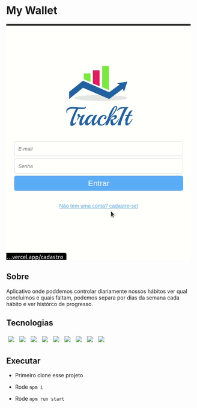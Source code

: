 # My Wallet

<img src='src/assets/Track-it.gif' alt='video os aplication'>

## Sobre

Aplicativo onde poddemos controlar diariamente nossos hábitos ver qual concluimos e quais faltam, podemos separa por dias da semana cada hábito e ver histórco de progresso.

## Tecnologias

<div>
    <img style='margin: 5px;' src="https://img.shields.io/badge/javascript%20-%2320232a.svg?&style=for-the-badge&color=F7DF1E&logo=javascript&logoColor=000000" />
  <img style='margin: 5px;' src="https://img.shields.io/badge/CSS3%20-%2320232a.svg?&style=for-the-badge&color=1572B6&logo=CSS3&logoColor=ffffff"/>
  <img style='margin: 5px;' src="https://img.shields.io/badge/HTML5%20-%2320232a.svg?&style=for-the-badge&color=E34F26&logo=HTML5&logoColor=ffffff"/>
  <img style='margin: 5px;' src="https://img.shields.io/badge/react%20-%2320232a.svg?&style=for-the-badge&color=363636&logo=react&logoColor=q61DAFB"/>
  <img style='margin: 5px;' src="https://img.shields.io/badge/styled components%20-%2320232a.svg?&style=for-the-badge&color=DB7093&logo=styled-components&logoColor=ffffff"/>
  <img style='margin: 5px;' src="https://img.shields.io/badge/context api%20-%2320232a.svg?&style=for-the-badge&color=61DAFB&logo=react&logoColor=000000"/>
  <img style='margin: 5px;' src="https://img.shields.io/badge/axios%20-%2320232a.svg?&style=for-the-badge&color=363636&logo=axios&logoColor=E34F26"/>
  <img style='margin: 5px;' src="https://img.shields.io/badge/react calendar%20-%2320232a.svg?&style=for-the-badge&color=363636&logo=react calendar&logoColor=E34F26"/>
  <img style='margin: 5px;' src="https://img.shields.io/badge/Vercel%20-%2320232a.svg?&style=for-the-badge&color=000000&logo=Vercel&logoColor=ffffff"/>
</div>

## Executar

- Primeiro clone esse projeto

- Rode ```npm i```

- Rode ```npm run start```
